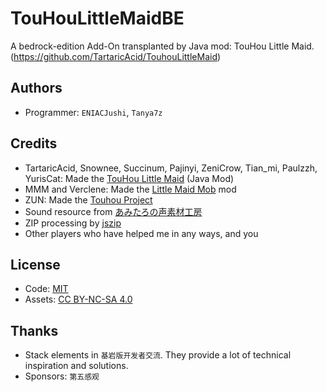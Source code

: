 # TouHouLittleMaidBE
A bedrock-edition Add-On transplanted by Java mod: TouHou Little Maid. (https://github.com/TartaricAcid/TouhouLittleMaid)

## Authors
- Programmer: `ENIACJushi`, `Tanya7z`

## Credits
- TartaricAcid, Snownee, Succinum, Pajinyi, ZeniCrow, Tian_mi, Paulzzh, YurisCat: Made the [TouHou Little Maid](https://github.com/TartaricAcid/TouhouLittleMaid) (Java Mod)
- MMM and Verclene: Made the [Little Maid Mob](https://github.com/MMM666/littleMaidMob) mod
- ZUN: Made the [Touhou Project](https://en.wikipedia.org/wiki/Touhou_Project)
- Sound resource from [あみたろの声素材工房](https://www14.big.or.jp/~amiami/happy/)
- ZIP processing by [jszip](https://github.com/Stuk/jszip)
- Other players who have helped me in any ways, and you

## License
- Code: [MIT](https://www.mit.edu/~amini/LICENSE.md)
- Assets: [CC BY-NC-SA 4.0](https://creativecommons.org/licenses/by-nc-sa/4.0/)


## Thanks
 - Stack elements in `基岩版开发者交流`. They provide a lot of technical inspiration and solutions.
 - Sponsors: `第五感观`